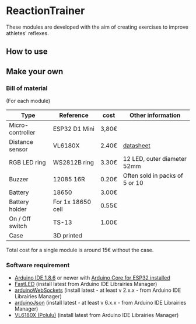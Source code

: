 # ReactionTrainer
These modules are developed with the aim of creating exercises to improve athletes' reflexes.

## How to use

## Make your own

### Bill of material
(For each module)

|Type|Reference|cost|Other information|
|----|----|----|----|
|Micro-controller|ESP32 D1 Mini|3,80€|
|Distance sensor|VL6180X|2.40€|[datasheet](https://www.st.com/resource/en/datasheet/vl6180x.pdf)
|RGB LED ring|WS2812B ring|3.30€|12 LED, outer diameter 52mm|
|Buzzer|12085 16R|0.20€|Often sold in packs of 5 or 10|
|Battery|18650|3.00€|
|Battery holder|For 1x 18650 cell|0.55€|
|On / Off switch|TS-13|1.00€|
|Case|3D printed||

Total cost for a single module is around 15€ without the case.

### Software requirement
- [Arduino IDE 1.8.6](https://www.arduino.cc/en/main/software) or newer with [Arduino Core for ESP32 installed](https://github.com/espressif/arduino-esp32/blob/master/docs/arduino-ide/boards_manager.md)
- [FastLED](https://github.com/FastLED/FastLED) (install latest from Arduino IDE Librairies Manager)
- [arduinoWebSockets](https://github.com/Links2004/arduinoWebSockets) (install latest - at least v 2.x.x - from Arduino IDE Librairies Manager)
- [arduinoJson](https://github.com/bblanchon/ArduinoJson) (install latest - at least v 6.x.x - from Arduino IDE Librairies Manager)
- [VL6180X (Polulu)](https://github.com/pololu/vl6180x-arduino) (install latest from Arduino IDE Librairies Manager)

